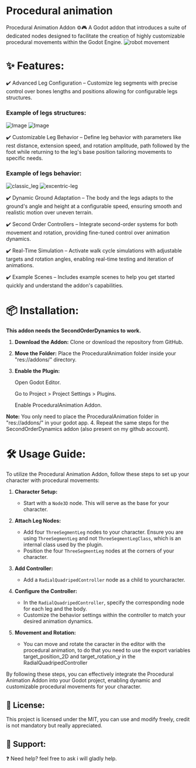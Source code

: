 # Procedural animation

Procedural Animation Addon ⚙️🎮 A Godot addon that introduces a suite of dedicated nodes designed to facilitate the creation of highly customizable procedural movements within the Godot Engine.
![robot movement](https://github.com/user-attachments/assets/acbd62a2-9462-43af-9b7b-72059f442403)

# ✨ Features:

✔️ Advanced Leg Configuration – Customize leg segments with precise control over bones lengths and positions allowing for configurable legs structures.

### Example of legs structures:
![Image](https://github.com/user-attachments/assets/d3ce982e-b84b-4a66-bf46-49107394cf63)
![Image](https://github.com/user-attachments/assets/dee9d038-c515-40ca-8adc-d0af70c6f595)


✔️ Customizable Leg Behavior – Define leg behavior with parameters like rest distance, extension speed, and rotation amplitude, 
path followed by the foot while returning to the leg's base position tailoring movements to specific needs.
### Example of legs behavior:
![classic_leg](https://github.com/user-attachments/assets/8429c5b8-2d32-4442-b2e8-430fa53f3e71)
![excentric-leg](https://github.com/user-attachments/assets/a78b27c6-3312-4db4-89a0-b1235f0fc74d)

✔️ Dynamic Ground Adaptation – The body and the legs adapts to the ground's angle and height at a configurable speed, ensuring smooth and realistic motion over uneven terrain.

✔️ Second Order Controllers – Integrate second-order systems for both movement and rotation, providing fine-tuned control over animation dynamics.

✔️ Real-Time Simulation – Activate walk cycle simulations with adjustable targets and rotation angles, enabling real-time testing and iteration of animations.

✔️ Example Scenes – Includes example scenes to help you get started quickly and understand the addon's capabilities.

# 📦 Installation:

**This addon needs the SecondOrderDynamics to work.**

1. **Download the Addon:** Clone or download the repository from GitHub.
2. **Move the Folder:** Place the ProceduralAnimation folder inside your "res://addons/" directory.
3. **Enable the Plugin:**

    Open Godot Editor.
   
    Go to Project > Project Settings > Plugins.
   
    Enable ProceduralAnimation Addon.

**Note:** You only need to place the ProceduralAnimation folder in "res://addons/" in your godot app.
4. Repeat the same steps for the SecondOrderDynamics addon (also present on my github account).


# 🛠️ Usage Guide:
To utilize the Procedural Animation Addon, follow these steps to set up your character with procedural movements:

1. **Character Setup:**
   - Start with a `Node3D` node. This will serve as the base for your character.

2. **Attach Leg Nodes:**
   - Add four `ThreeSegmentLeg` nodes to your character. Ensure you are using `ThreeSegmentLeg` and not `ThreeSegmentLegClass`, which is an internal class used by the plugin.
   - Position the four `ThreeSegmentLeg` nodes at the corners of your character.

3. **Add Controller:**
   - Add a `RadialQuadripedController` node as a child to yourcharacter.

4. **Configure the Controller:**
   - In the `RadialQuadripedController`, specify the corresponding node for each leg and the body.
   - Customize the behavior settings within the controller to match your desired animation dynamics.

5. **Movement and Rotation:**
   - You can move and rotate the caracter in the editor with the procedural animation, to do that you need to use the export variables target_position_2D and target_rotation_y in the RadialQuadripedController

By following these steps, you can effectively integrate the Procedural Animation Addon into your Godot project, enabling dynamic and customizable procedural movements for your character.

## 📝 License:

This project is licensed under the MIT, you can use and modify freely, credit is not mandatory but really appreciated. 

## 🌟 Support:

❓ Need help? feel free to ask i will gladly help.





